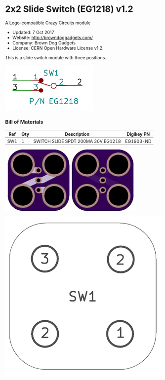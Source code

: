 <!--- start title --->
# 2x2 Slide Switch (EG1218) v1.2
A Lego-compatible Crazy Circuits module

- Updated: 7 Oct 2017
- Website: http://browndoggadgets.com/
- Company: Brown Dog Gadgets
- License: CERN Open Hardware License v1.2.

<!--- end title --->
This is a slide switch module with three positions. 

![Schematic](schematic.png)

<!--- bom start --->
### Bill of Materials

|Ref|Qty|Description|Digikey PN|
|---|---|-----------|------|
|SW1|1|SWITCH SLIDE SPDT 200MA 30V EG1218|EG1903-ND|


<!--- bom end --->
![Gerber Preview](preview.png)

![Assembly](assembly.png)


